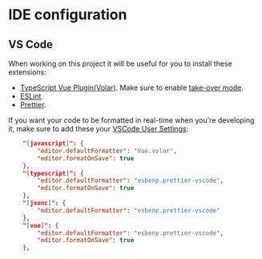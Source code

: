 # IDE configuration

## VS Code

When working on this project it will be useful for you to install these extensions:
- [TypeScript Vue Plugin(Volar)](https://marketplace.visualstudio.com/items?itemName=Vue.vscode-typescript-vue-plugin). Make sure to enable [take-over mode](https://vuejs.org/guide/typescript/overview.html#volar-takeover-mode).
- [ESLint](https://marketplace.visualstudio.com/items?itemName=dbaeumer.vscode-eslint).
- [Prettier](https://marketplace.visualstudio.com/items?itemName=esbenp.prettier-vscode).

If you want your code to be formatted in real-time when you're developing it, make sure to add these your [VSCode User Settings](https://code.visualstudio.com/docs/getstarted/settings#_settingsjson):

```json
    "[javascript]": {
        "editor.defaultFormatter": "Vue.volar",
        "editor.formatOnSave": true
    },
    "[typescript]": {
        "editor.defaultFormatter": "esbenp.prettier-vscode",
        "editor.formatOnSave": true
    },
    "[jsonc]": {
        "editor.defaultFormatter": "esbenp.prettier-vscode"
    },
    "[vue]": {
        "editor.defaultFormatter": "esbenp.prettier-vscode",
        "editor.formatOnSave": true
    },
```
